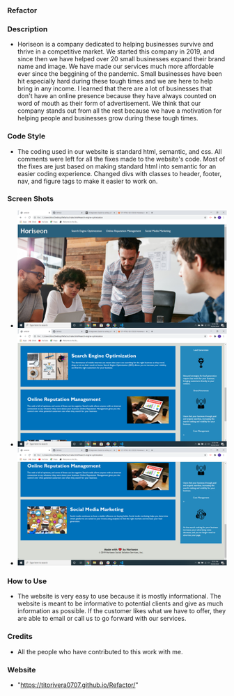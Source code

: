 ### Refactor

### Description

* Horiseon is a company dedicated to helping businesses survive and thrive in a competitive market. We started this company in 2019, and since then we have helped over 20 small businesses expand their brand name and image. We have made our services much more affordable ever since the beggining of the pandemic. Small businesses have been hit especially hard during these tough times and we are here to help bring in any income. I learned that there are a lot of businesses that don't have an online presence because they have always counted on word of mouth as their form of advertisement. We think that our company stands out from all the rest because we have a motivation for helping people and businesses grow during these tough times.

### Code Style

* The coding used in our website is standard html, semantic, and css. All comments were left for all the fixes made to the website's code. Most of the fixes are just based on making standard html into semantic for an easier coding experience. Changed divs with classes to header, footer, nav, and figure tags to make it easier to work on.

### Screen Shots

* ![Screenshot 1](assets\images\Screenshot-(1).png)
* ![Screenshot 2](assets\images\Screenshot-(2).png)
* ![Screenshot 3](assets\images\Screenshot-(3).png)

### How to Use

* The website is very easy to use because it is mostly informational. The website is meant to be informative to potential clients and give as much information as possible. If the customer likes what we have to offer, they are able to email or call us to go forward with our services.

### Credits

* All the people who have contributed to this work with me.

### Website

* "https://titorivera0707.github.io/Refactor/"